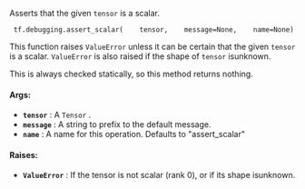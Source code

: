 Asserts that the given  `tensor`  is a scalar.

```
 tf.debugging.assert_scalar(    tensor,    message=None,    name=None) 
```

This function raises  `ValueError`  unless it can be certain that the given `tensor`  is a scalar.  `ValueError`  is also raised if the shape of  `tensor`  isunknown.

This is always checked statically, so this method returns nothing.

#### Args:
- **`tensor`** : A  `Tensor` .
- **`message`** : A string to prefix to the default message.
- **`name`** :  A name for this operation. Defaults to "assert_scalar"


#### Raises:
- **`ValueError`** : If the tensor is not scalar (rank 0), or if its shape isunknown.
